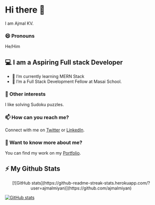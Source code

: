 # Hi there 👋
I am Ajmal KV.

### 😄 Pronouns
He/Him

## 💻 I am a Aspiring Full stack Developer
- 🌱 I’m currently learning MERN Stack
- 👾 I’m a Full Stack Development Fellow at Masai School.

### 🔭 Other interests
I like solving Sudoku puzzles.

### 📫 How can you reach me?
Connect with me on [Twitter](https://twitter.com/ajmalmiyan) or [LinkedIn](https://www.linkedin.com/in/ajmalmiyan).

### 💬 Want to know more about me?
You can find my work on my [Portfolio](http://ajmalmiyan.github.io/).

## ⚡ My Github Stats
<p align="center">
<!--   <img  alt="GitHub Stats" src="https://github-readme-stats.codestackr.vercel.app/api?username=ajmalmiyan&count_private=true&show_icons=true&theme=light" height="200px"  />
  <img src="https://github-readme-stats.vercel.app/api/top-langs/?username=ajmalmiyan&theme=light" height="200px" /> -->
  [![GitHub stats](https://github-readme-streak-stats.herokuapp.com/?user=ajmalmiyan)](https://github.com/ajmalmiyan)

[![GitHub stats](https://github-readme-stats.vercel.app/api?username=ajmalmiyan&count_private=true&show_icons=true&hide_border=true)](https://github.com/ajmalmiyan)

</p>
<!--
**ajmalmiyan/ajmalmiyan** is a ✨ _special_ ✨ repository because its `README.md` (this file) appears on your GitHub profile.

Here are some ideas to get you started:

- 🔭 I’m currently working on ...
- 🌱 I’m currently learning ...
- 👯 I’m looking to collaborate on ...
- 🤔 I’m looking for help with ...
- 💬 Ask me about ...
- 📫 How to reach me: ...
- 😄 Pronouns: ...
- ⚡ Fun fact: ...
-->
